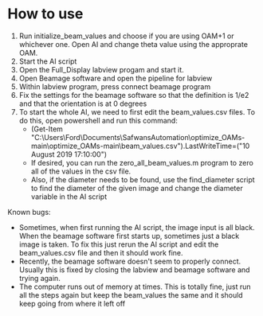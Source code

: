 ﻿# How to use
 1) Run initialize_beam_values and choose if you are using OAM+1 or whichever one. Open AI and change theta value using the approprate OAM. 
 2) Start the AI script
 3) Open the Full_Display labview progam and start it.
 4) Open Beamage software and open the pipeline for labview
 5) Within labview program, press connect beamage program 
 6) Fix the settings for the beamage software so that the definition is 1/e2 and that the orientation is at 0 degrees
 7) To start the whole AI, we need to first edit the beam_values.csv files. To do this, open powershell and run this command: 
    - (Get-Item "C:\Users\Ford\Documents\SafwansAutomation\optimize_OAMs-main\optimize_OAMs-main\beam_values.csv").LastWriteTime=("10 August 2019 17:10:00")
    - If desired, you can run the zero_all_beam_values.m program to zero all of the values in the csv file.
    - Also, if the diameter needs to be found, use the find_diameter script to find the diameter of the given image and change the diameter variable in the AI script
  
Known bugs: 
- Sometimes, when first running the AI script, the image input is all black. When the beamage software first starts up, sometimes just a black image is taken. To fix this just rerun the AI script and edit the beam_values.csv file and then it should work fine.
- Recently, the beamage software doesn't seem to properly connect. Usually this is fixed by closing the labview and beamage software and trying again.
- The computer runs out of memory at times. This is totally fine, just run all the steps again but keep the beam_values the same and it should keep going from where it left off

    

